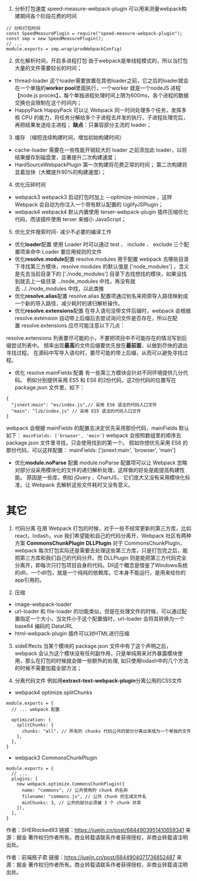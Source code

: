 <!-- https://juejin.cn/post/6844904071736852487#heading-18 -->
1. 分析打包速度
speed-measure-webpack-plugin 可以用来测量webpack构建期间各个阶段花费的时间
```
// 分析打包时间
const SpeedMeasurePlugin = require("speed-measure-webpack-plugin");
const smp = new SpeedMeasurePlugin();
// ...
module.exports = smp.wrap(prodWebpackConfig)

```

2. 优化解析时间，开启多进程打包
由于webpack是单线程模式的，所以当打包大量的文件需要较长的时间；
- thread-loader
    这个loader需要放置在其他loader之前，它之后的loader就会在一个单独的**worker pool**里面执行，一个worker 就是一个nodeJS 进程【node.js proces】，每个单独进程处理时间上限为600ms，各个进程的数据交换也会限制在这个时间内；
- HappyPack
    HappyPack 可以让 Webpack 同一时间处理多个任务，发挥多核 CPU 的能力，将任务分解给多个子进程去并发的执行，子进程处理完后，再把结果发送给主进程；
    **缺点**：只兼容部分主流的 loader；

3. 缓存 （缩短连续构建时间，增加初始构建时间）
- cache-loader
    需要在一些性能开销较大的 loader 之前添加此 loader，以将结果缓存到磁盘里，显著提升二次构建速度；
- HardSourceWebpackPlugin
    第一次构建将花费正常的时间；
    第二次构建将显着加快（大概提升90%的构建速度）；

4. 优化压碎时间
- webpack3
    webpack3 启动打包时加上 --optimize-minimize ，这样 Webpack 会自动为你注入一个带有默认配置的 UglifyJSPlugin；
- webpack4
    webpack4 默认内置使用 terser-webpack-plugin 插件压缩优化代码，而该插件使用 terser 来缩小 JavaScript；

5. 优化文件搜索时间- 减少不必要的编译工作
- 优化**loader**配置
使用 Loader 时可以通过 test 、 include 、 exclude 三个配置项来命中 Loader 要应用规则的文件
- 优化**resolve.module**配置
resolve.modules 用于配置 webpack 去哪些目录下寻找第三方模块，resolve.modules 的默认值是 ['node_modules'] ，含义是先去当前目录下的 ['./node_modules'] 目录下去找想找的模块，如果没找到就去上一级目录 ../node_modules 中找，再没有就去 ../../node_modules 中找，以此类推
- 优化**resolve.alias**配置
resolve.alias 配置项通过别名来把原导入路径映射成一个新的导入路径，减少耗时的递归解析操作。
- 优化**resolve.extensions**配置
在导入语句没带文件后缀时，webpack 会根据 resolve.extension 自动带上后缀后去尝试询问文件是否存在，所以在配置 resolve.extensions 应尽可能注意以下几点：

resolve.extensions 列表要尽可能的小，不要把项目中不可能存在的情况写到后缀尝试列表中。
频率出现**最高**的文件后缀要优先放在**最前面**，以做到尽快的退出寻找过程。
在源码中写导入语句时，要尽可能的带上后缀，从而可以避免寻找过程。

- 优化 resolve.mainFields 配置
有一些第三方模块会针对不同环境提供几分代码。 例如分别提供采用 ES5 和 ES6 的2份代码，这2份代码的位置写在 package.json 文件里，如下：
```
{
  "jsnext:main": "es/index.js",// 采用 ES6 语法的代码入口文件
  "main": "lib/index.js" // 采用 ES5 语法的代码入口文件
}
```
webpack 会根据 mainFields 的配置去决定优先采用那份代码，mainFields 默认如下：
```mainFields: ['browser', 'main']```
webpack 会按照数组里的顺序去 package.json 文件里寻找，只会使用找到的第一个。
假如你想优先采用 ES6 的那份代码，可以这样配置：
mainFields: ['jsnext:main', 'browser', 'main']

- 优化**module.noParse** 配置
module.noParse 配置项可以让 Webpack 忽略对部分没采用模块化的文件的递归解析处理，这样做的好处是能提高构建性能。 原因是一些库，例如 jQuery 、ChartJS， 它们庞大又没有采用模块化标准，让 Webpack 去解析这些文件耗时又没有意义。

# 其它 
1. 代码分离
在用 Webpack 打包的时候，对于一些不经常更新的第三方库，比如 react，lodash，vue 我们希望能和自己的代码分离开，Webpack 社区有两种方案
**CommonsChunkPlugin**
**DLLPlugin**
对于 CommonsChunkPlugin，webpack 每次打包实际还是需要去处理这些第三方库，只是打包完之后，能把第三方库和我们自己的代码分开。而 DLLPlugin 则是能把第三方代码完全分离开，即每次只打包项目自身的代码。Dll这个概念是借鉴了Windows系统的dll，一个dll包，就是一个纯纯的依赖库，它本身不能运行，是用来给你的app引用的。

2. 压缩
- image-webpack-loader
- url-loader 和 file-loader 的功能类似，但是在处理文件的时候，可以通过配置指定一个大小，当文件小于这个配置值时，url-loader 会将其转换为一个 base64 编码的 DataURL
- html-webpack-plugin 插件可以对HTML进行压缩

3. sideEffects
当某个模块的 package.json 文件中有了这个声明之后，webpack 会认为这个模块没有任何副作用，只是单纯用来对外暴露模块使用，那么在打包的时候就会做一些额外的处理, 如只使用lodash中的几个方法的时候不需要加载全部方法；

4. 分离代码文件
例如用**extract-text-webpack-plugin**分离公用的CSS文件

- webpack4 optimize.splitChunks
```
module.exports = {
  // ... webpack 配置

  optimization: {
    splitChunks: {
      chunks: "all", // 所有的 chunks 代码公共的部分分离出来成为一个单独的文件
    },
  },
}
```

- webpack3 CommonsChunkPlugin
```
module.exports = {
  // ...
  plugins: [
    new webpack.optimize.CommonsChunkPlugin({
      name: "commons", // 公共使用的 chunk 的名称
      filename: "commons.js", // 公共 chunk 的生成文件名
      minChunks: 3, // 公共的部分必须被 3 个 chunk 共享
    }),
  ],
}
```
作者：SHERlocked93
链接：https://juejin.cn/post/6844903951410659341
来源：掘金
著作权归作者所有。商业转载请联系作者获得授权，非商业转载请注明出处。

作者：前端瓶子君
链接：https://juejin.cn/post/6844904071736852487
来源：掘金
著作权归作者所有。商业转载请联系作者获得授权，非商业转载请注明出处。